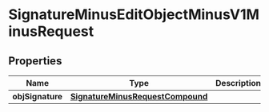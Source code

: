 
# SignatureMinusEditObjectMinusV1MinusRequest

## Properties
Name | Type | Description | Notes
------------ | ------------- | ------------- | -------------
**objSignature** | [**SignatureMinusRequestCompound**](SignatureMinusRequestCompound.md) |  | 



